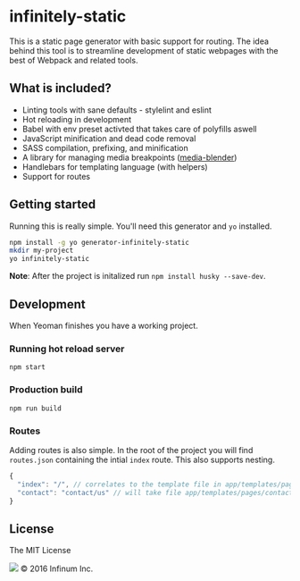 infinitely-static
===================

This is a static page generator with basic support for routing. The idea
behind this tool is to streamline development of static webpages with
the best of Webpack and related tools.

## What is included?

* Linting tools with sane defaults - stylelint and eslint
* Hot reloading in development
* Babel with env preset activted that takes care of polyfills aswell
* JavaScript minification and dead code removal
* SASS compilation, prefixing, and minification
* A library for managing media breakpoints ([media-blender](https://github.com/infinum/media-bledner))
* Handlebars for templating language (with helpers)
* Support for routes

## Getting started

Running this is really simple. You'll need this generator and `yo` installed.

```bash
npm install -g yo generator-infinitely-static
mkdir my-project
yo infinitely-static
```

**Note**: After the project is initalized run `npm install husky --save-dev`.

## Development

When Yeoman finishes you have a working project.

### Running hot reload server

```
npm start
```

### Production build

```
npm run build
```

### Routes

Adding routes is also simple. In the root of the project you will find `routes.json` containing the intial `index` route. This also supports nesting.

```javascript
{
  "index": "/", // correlates to the template file in app/templates/pages/index.hbs
  "contact": "contact/us" // will take file app/templates/pages/contact.hbs
}
```

## License

The MIT License

![](https://assets.infinum.co/assets/brand-logo-9e079bfa1875e17c8c1f71d1fee49cf0.svg) © 2016 Infinum Inc.